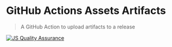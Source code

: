 # GitHub Actions Assets Artifacts

> A GitHub Action to upload artifacts to a release

[![JS Quality Assurance](https://github.com/widoz/github-artifacts-action/actions/workflows/js-qa.yml/badge.svg)](https://github.com/widoz/github-artifacts-action/actions/workflows/js-qa.yml)
